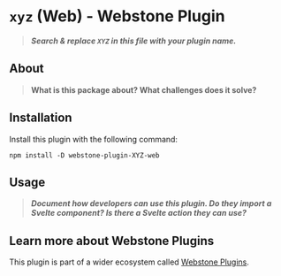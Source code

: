 # `xyz` (Web) - Webstone Plugin

> **_Search & replace `XYZ` in this file with your plugin name._**

## About

> **What is this package about? What challenges does it solve?**

## Installation

Install this plugin with the following command:

```shell
npm install -D webstone-plugin-XYZ-web
```

## Usage

> **_Document how developers can use this plugin. Do they import a Svelte component? Is there a Svelte action they can use?_**

## Learn more about Webstone Plugins

This plugin is part of a wider ecosystem called [Webstone Plugins](https://github.com/WebstoneHQ/webstone-plugins).
